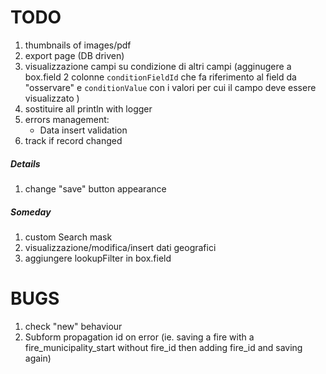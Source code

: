 TODO
====

1. thumbnails of images/pdf
1. export page (DB driven)
1. visualizzazione campi su condizione di altri campi (agginugere a box.field 2 colonne `conditionFieldId` che fa riferimento al field da "osservare" e `conditionValue` con i valori per cui il campo deve essere visualizzato )
1. sostituire all println with logger
1. errors management:
    - Data insert validation
1. track if record changed

##### Details
1. change "save" button appearance


##### Someday
1. custom Search mask
1. visualizzazione/modifica/insert dati geografici
1. aggiungere lookupFilter in box.field


BUGS
===
1. check "new" behaviour
1. Subform propagation id on error (ie. saving a fire with a fire_municipality_start without fire_id then adding fire_id and saving again)